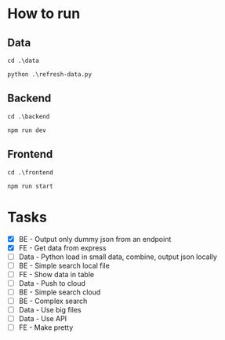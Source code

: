 # How to run

## Data
`cd .\data`

`python .\refresh-data.py`

## Backend
`cd .\backend`

`npm run dev`

## Frontend
`cd .\frontend`

`npm run start`


# Tasks
- [x] BE - Output only dummy json from an endpoint
- [x] FE - Get data from express
- [ ] Data - Python load in small data, combine, output json locally
- [ ] BE - Simple search local file
- [ ] FE - Show data in table
- [ ] Data - Push to cloud
- [ ] BE - Simple search cloud
- [ ] BE - Complex search
- [ ] Data - Use big files
- [ ] Data - Use API
- [ ] FE - Make pretty
